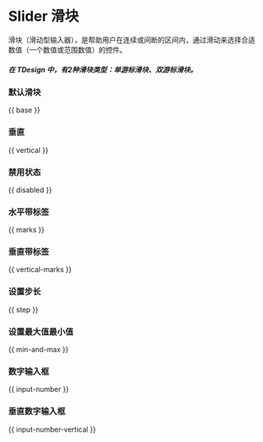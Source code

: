 # Slider 滑块

滑块（滑动型输入器），是帮助用户在连续或间断的区间内，通过滑动来选择合适数值（一个数值或范围数值）的控件。

##### 在 TDesign 中，有2种滑块类型：单游标滑块、双游标滑块。


### 默认滑块
 {{ base }}

### 垂直
 {{ vertical }}

### 禁用状态
 {{ disabled }}

### 水平带标签
 {{ marks }}

### 垂直带标签
 {{ vertical-marks }}

### 设置步长
 {{ step }}

### 设置最大值最小值
 {{ min-and-max }}

### 数字输入框
 {{ input-number }}

### 垂直数字输入框
 {{  input-number-vertical }}

